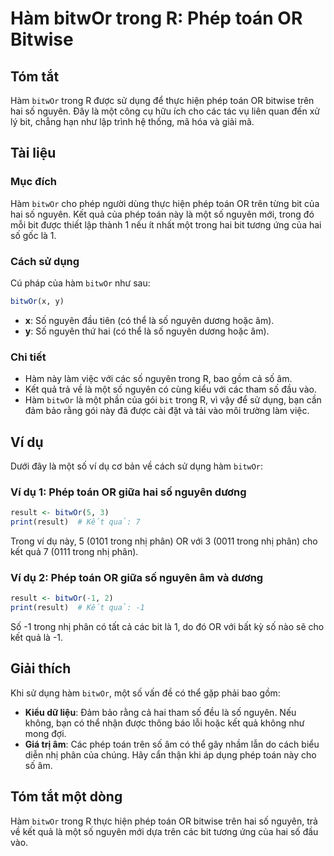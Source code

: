 <!--
Meta Description: # Hàm bitwOr trong R: Phép toán OR Bitwise ## Tóm tắt Hàm `bitwOr` trong R được sử dụng để thực hiện phép toán OR bitwise trên hai số nguyên. Đây là m...
Meta Keywords: nguyên, trong, bitwor, phép, hàm
-->

# Hàm bitwOr trong R: Phép toán OR Bitwise

## Tóm tắt
Hàm `bitwOr` trong R được sử dụng để thực hiện phép toán OR bitwise trên hai số nguyên. Đây là một công cụ hữu ích cho các tác vụ liên quan đến xử lý bit, chẳng hạn như lập trình hệ thống, mã hóa và giải mã.

## Tài liệu
### Mục đích
Hàm `bitwOr` cho phép người dùng thực hiện phép toán OR trên từng bit của hai số nguyên. Kết quả của phép toán này là một số nguyên mới, trong đó mỗi bit được thiết lập thành 1 nếu ít nhất một trong hai bit tương ứng của hai số gốc là 1.

### Cách sử dụng
Cú pháp của hàm `bitwOr` như sau:

```R
bitwOr(x, y)
```

- **x**: Số nguyên đầu tiên (có thể là số nguyên dương hoặc âm).
- **y**: Số nguyên thứ hai (có thể là số nguyên dương hoặc âm).

### Chi tiết
- Hàm này làm việc với các số nguyên trong R, bao gồm cả số âm.
- Kết quả trả về là một số nguyên có cùng kiểu với các tham số đầu vào.
- Hàm `bitwOr` là một phần của gói `bit` trong R, vì vậy để sử dụng, bạn cần đảm bảo rằng gói này đã được cài đặt và tải vào môi trường làm việc.

## Ví dụ
Dưới đây là một số ví dụ cơ bản về cách sử dụng hàm `bitwOr`:

### Ví dụ 1: Phép toán OR giữa hai số nguyên dương
```R
result <- bitwOr(5, 3)
print(result)  # Kết quả: 7
```
Trong ví dụ này, 5 (0101 trong nhị phân) OR với 3 (0011 trong nhị phân) cho kết quả 7 (0111 trong nhị phân).

### Ví dụ 2: Phép toán OR giữa số nguyên âm và dương
```R
result <- bitwOr(-1, 2)
print(result)  # Kết quả: -1
```
Số -1 trong nhị phân có tất cả các bit là 1, do đó OR với bất kỳ số nào sẽ cho kết quả là -1.

## Giải thích
Khi sử dụng hàm `bitwOr`, một số vấn đề có thể gặp phải bao gồm:
- **Kiểu dữ liệu**: Đảm bảo rằng cả hai tham số đều là số nguyên. Nếu không, bạn có thể nhận được thông báo lỗi hoặc kết quả không như mong đợi.
- **Giá trị âm**: Các phép toán trên số âm có thể gây nhầm lẫn do cách biểu diễn nhị phân của chúng. Hãy cẩn thận khi áp dụng phép toán này cho số âm.

## Tóm tắt một dòng
Hàm `bitwOr` trong R thực hiện phép toán OR bitwise trên hai số nguyên, trả về kết quả là một số nguyên mới dựa trên các bit tương ứng của hai số đầu vào.